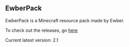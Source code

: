 ## EwberPack
EwberPack is a Minecraft resource pack made by Ewber.

To check out the releases, go [here](https://github.com/Ewber/EwberPack/releases)

Current latest version: 2.1
